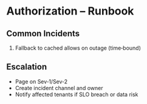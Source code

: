 # Authorization – Runbook

## Common Incidents
1. Fallback to cached allows on outage (time‑bound)

## Escalation
- Page on Sev‑1/Sev‑2
- Create incident channel and owner
- Notify affected tenants if SLO breach or data risk
